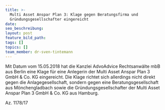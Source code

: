 ```yaml
---
title: >-
  Multi Asset Anspar Plan 3: Klage gegen Beratungsfirma und
  Gründungsgesellschafter eingereicht
date:
seo_beschreibung:
layout: post
feature_bild_path:
tags: []
topics: []
team_member: dr-sven-tintemann
---
```


Mit Datum vom 15.05.2018 hat die Kanzlei AdvoAdvice Rechtsanw&auml;lte mbB aus Berlin eine Klage f&uuml;r eine Anlegerin der Multi Asset Anspar Plan 3 GmbH & Co. KG eingereicht. Die Klage richtet sich allerdings nicht direkt gegen die Anlagegesellschaft, sondern gegen eine Beratungsgesellschaft aus M&ouml;nchengladbach sowie die Gr&uuml;ndungsgesellschafter der Multi Asset Anspar Plan 3 GmbH & Co. KG aus Hamburg.

Az. 1178/17